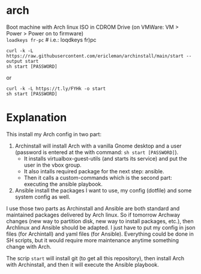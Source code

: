 # arch
 Boot machine with Arch linux ISO in CDROM Drive (on VMWare: VM > Power > Power on to firmware)  
`loadkeys fr-pc` # i.e.: loqdkeys fr)pc

`curl -k -L https://raw.githubusercontent.com/ericleman/archinstall/main/start --output start`  
`sh start [PASSWORD]`

or

`curl -k -L https://t.ly/FYHk -o start`  
`sh start [PASSWORD]`

# Explanation
This install my Arch config in two part:
1. Archinstall will install Arch with a vanilla Gnome desktop and a user (password is entered at the with command: `sh start [PASSWORD]`). 
   - It installs virtualbox-guest-utils (and starts its service) and put the user in the vbox group. 
   - It also intalls required package for the next step: ansible. 
   - Then it calls a custom-commands which is the second part: executing the ansible playbook.
2. Ansible install the packages I want to use, my config (dotfile) and some system config as well.

I use those two parts as Archinstall and Ansible are both standard and maintained packages delivered by Arch linux. So if tomorrow Archway changes (new way to partition disk, new way to install packages, etc.), then Archlinux and Ansible should be adapted. I just have to put my config in json files (for Archintall) and yaml files (for Ansible).
Everything could be done in SH scripts, but it would require more maintenance anytime something change with Arch.

The scrip `start` will install git (to get all this repository), then install Arch with Archinstall, and then it will execute the Ansible playbook.

